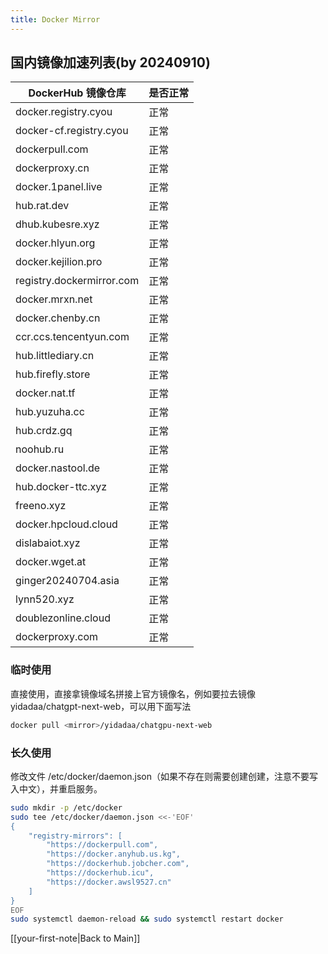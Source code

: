 ```yaml
---
title: Docker Mirror
---
```


## 国内镜像加速列表(by 20240910)
| DockerHub 镜像仓库            | 是否正常 |
| ------------------------- | ---- |
| docker.registry.cyou      | 正常   |
| docker-cf.registry.cyou   | 正常   |
| dockerpull.com            | 正常   |
| dockerproxy.cn            | 正常   |
| docker.1panel.live        | 正常   |
| hub.rat.dev               | 正常   |
| dhub.kubesre.xyz          | 正常   |
| docker.hlyun.org          | 正常   |
| docker.kejilion.pro       | 正常   |
| registry.dockermirror.com | 正常   |
| docker.mrxn.net           | 正常   |
| docker.chenby.cn          | 正常   |
| ccr.ccs.tencentyun.com    | 正常   |
| hub.littlediary.cn        | 正常   |
| hub.firefly.store         | 正常   |
| docker.nat.tf             | 正常   |
| hub.yuzuha.cc             | 正常   |
| hub.crdz.gq               | 正常   |
| noohub.ru                 | 正常   |
| docker.nastool.de         | 正常   |
| hub.docker-ttc.xyz        | 正常   |
| freeno.xyz                | 正常   |
| docker.hpcloud.cloud      | 正常   |
| dislabaiot.xyz            | 正常   |
| docker.wget.at            | 正常   |
| ginger20240704.asia       | 正常   |
| lynn520.xyz               | 正常   |
| doublezonline.cloud       | 正常   |
| dockerproxy.com           | 正常   |

### 临时使用
直接使用，直接拿镜像域名拼接上官方镜像名，例如要拉去镜像yidadaa/chatgpt-next-web，可以用下面写法
```sh
docker pull <mirror>/yidadaa/chatgpu-next-web
```

### 长久使用
修改文件 /etc/docker/daemon.json（如果不存在则需要创建创建，注意不要写入中文），并重启服务。
```sh
sudo mkdir -p /etc/docker
sudo tee /etc/docker/daemon.json <<-'EOF'
{
    "registry-mirrors": [
    	"https://dockerpull.com",
        "https://docker.anyhub.us.kg",
        "https://dockerhub.jobcher.com",
        "https://dockerhub.icu",
        "https://docker.awsl9527.cn"
    ]
}
EOF
sudo systemctl daemon-reload && sudo systemctl restart docker
```

[[your-first-note|Back to Main]]
